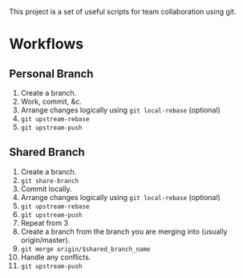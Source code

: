 This project is a set of useful scripts for team collaboration using git.

# Workflows #

## Personal Branch ##

1. Create a branch.
2. Work, commit, &c.
3. Arrange changes logically using `git local-rebase` (optional)
4. `git upstream-rebase`
5. `git upstream-push`

## Shared Branch ##

1. Create a branch.
2. `git share-branch`
3. Commit locally.
4. Arrange changes logically using `git local-rebase` (optional)
5. `git upstream-rebase`
6. `git upstream-push`
7. Repeat from 3
8. Create a branch from the branch you are merging into (usually origin/master).
9. `git merge origin/$shared_branch_name`
10. Handle any conflicts.
11. `git upstream-push`
